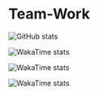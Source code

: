 # Team-Work



![GitHub stats](https://github-readme-stats.vercel.app/api?username=ftnimran\&show_icons=true\&theme=tokyonight&hide_border=true&show=reviews,discussions_started,discussions_answered,prs_merged,prs_merged_percentage)



![WakaTime stats](https://github-readme-stats.vercel.app/api/wakatime?username=ftnimran\&layout=compact)

![WakaTime stats](https://github-readme-stats.vercel.app/api/wakatime?username=ftnimran)

![WakaTime stats](https://github-readme-stats.vercel.app/api/wakatime?username=ftnimran\&hide_progress=true)
